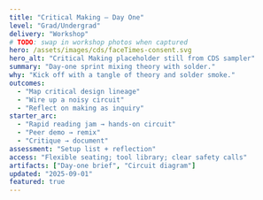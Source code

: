 ```yaml
---
title: "Critical Making — Day One"
level: "Grad/Undergrad"
delivery: "Workshop"
# TODO: swap in workshop photos when captured
hero: /assets/images/cds/faceTimes-consent.svg
hero_alt: "Critical Making placeholder still from CDS sampler"
summary: "Day-one sprint mixing theory with solder."
why: "Kick off with a tangle of theory and solder smoke."
outcomes:
  - "Map critical design lineage"
  - "Wire up a noisy circuit"
  - "Reflect on making as inquiry"
starter_arc:
  - "Rapid reading jam → hands-on circuit"
  - "Peer demo → remix"
  - "Critique → document"
assessment: "Setup list + reflection"
access: "Flexible seating; tool library; clear safety calls"
artifacts: ["Day-one brief", "Circuit diagram"]
updated: "2025-09-01"
featured: true
---
```

